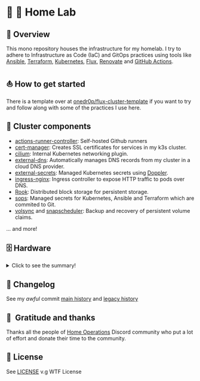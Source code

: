# 🏡 🧪 Home Lab

## 📖 Overview

This mono repository houses the infrastructure for my homelab. I try to adhere to Infrastructure as Code (IaC) and GitOps practices using tools like [Ansible](https://www.ansible.com/), [Terraform](https://www.terraform.io/), [Kubernetes](https://kubernetes.io/), [Flux](https://github.com/fluxcd/flux2), [Renovate](https://github.com/renovatebot/renovate) and [GitHub Actions](https://github.com/features/actions).

## ⛵ How to get started

There is a template over at [onedr0p/flux-cluster-template](https://github.com/onedr0p/flux-cluster-template) if you want to try and follow along with some of the practices I use here.

## 🎨 Cluster components

+ [actions-runner-controller](https://github.com/actions/actions-runner-controller): Self-hosted Github runners
+ [cert-manager](https://cert-manager.io/docs/): Creates SSL certificates for services in my k3s cluster.
+ [cilium](https://cilium.io/get-started/): Internal Kubernetes networking plugin.
+ [external-dns](https://github.com/kubernetes-sigs/external-dns): Automatically manages DNS records from my cluster in a cloud DNS provider.
+ [external-secrets](https://github.com/external-secrets/external-secrets/): Managed Kubernetes secrets using [Doppler](https://www.doppler.com).
+ [ingress-nginx](https://github.com/kubernetes/ingress-nginx/): Ingress controller to expose HTTP traffic to pods over DNS.
+ [Rook](https://rook.io): Distributed block storage for persistent storage.
+ [sops](https://github.com/mozilla/sops): Managed secrets for Kubernetes, Ansible and Terraform which are commited to Git.
+ [volsync](https://volsync.readthedocs.io/en/stable/) and [snapscheduler](https://backube.github.io/snapscheduler/): Backup and recovery of persistent volume claims.

... and more!

## 🗄️ Hardware
<details>
  <summary>Click to see the summary!</summary>

| Device             | Count | Specs                                                                                                                                                                                                                                                                                                          | OS                                                  | Purpose                |
|--------------------|-------|----------------------------------------------------------------------------------------------------------------------------------------------------------------------------------------------------------------------------------------------------------------------------------------------------------------|-----------------------------------------------------|------------------------|
| MinisForum um350   | 1     | **CPU** `Intel i5-8279U (8) @ 4.100GHz` <br/> **GPU** `Intel CoffeeLake-U GT3e` <br/> **RAM** `32GB` <br/> **M.2 SSD** `500GB` <br/> **HDD SSD** `500GB`                                                                                                                                                       | Debian GNU/Linux 12 (bookworm)                      | Control Plane          |
| MinisForum um350   | 1     | **CPU** `AMD Ryzen 5 3550H @ 2.100GHz` <br/> **GPU** `AMD ATI Radeon Vega Series` <br/> **RAM** `32GB` <br/> **M.2 SSD** `500GB` <br/> **HDD SSD** `500GB`                                                                                                                                                     | Debian GNU/Linux 12 (bookworm)                      | Control Plane          |
| Minisforum um560   | 1     | **CPU** `AMD Ryzen 5 5600H @ 12x 3.3GHz` <br/> **GPU** `AMD ATI Radeon Vega Series` <br/> **RAM** `32GB`  <br/> **M.2 SSD** `1TB` <br/> **HDD SSD** `500GB`                                                                                                                                                    | Debian GNU/Linux 12 (bookworm)                      | Control Plane          |
| Turing Pi RK1      | 4     | **CPU** <br/>   - `8-core (Cortex-A76x4+ Cortex-A55x4)` <br/>     - `64 bit CPU` <br/>     - `@ 2.4Ghz` <br/> **GPU** `ARM Mali-G610MP4 4-core GPU` <br/> **NPU** `AI accelerator NPU 6TOPS` <br/> **RAM** `16GB` <br/> **M.2 SSD** `500GB` <br/> https://docs.turingpi.com/docs/turing-rk1-specs-and-io-ports | Ubuntu 22.04 LTS Server based on the BSP Linux 5.10 | Data Plane             |
| Turing Pi Board V2 | 1     | **Switch** <br/>   - `1Gbps Switch (RTL8370MB-CG +)` <br/>   - VLAN Support <br/> **Storage Interfaces** <br/>   - `2x SATA 3 up to 6Gbps per port*` <br/>   - 4x M.2 Slots (2260 or 2280 NVMe drives) <br/> https://docs.turingpi.com/docs/turing-pi2-specs-and-io-ports                                      |                                                     |                        |
| Unifi UDM Pro      | 1     | **CPU** `4-core ARM Cortex®-A57 @1.7GHz`  <br/> **System Memory** `4GB DDR4` <br/> **On-board storage**  `16 GB eMMC` <br/> **Networking interface** <br/>  - (8) LAN: `GbE RJ45 ports` <br/>  - (1) WAN: `GbE RJ45 port` <br/> **SFP+ interface** <br/>  - (1) LAN: `10G SFP+`  <br/>  - (1) WAN: `10G SFP+`  | Unify OS                                            | AIO (Router+Switch+FW) |
</details>

## 📜 Changelog

See my _awful_ commit [main history](https://github.com/oscaromeu/home-ops/commits/main) and [legacy history](https://github.com/oscaromeu/home-ops/tree/d75a6360586de8b5b5c4ff6b553b7512cfea5007)

## :handshake:&nbsp; Gratitude and thanks

Thanks all the people of [Home Operations](https://discord.gg/home-operations) Discord community who put a lot of effort and donate their time to the community.

## 🔏 License

See [LICENSE](./LICENSE) v.g WTF License

